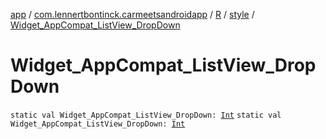 [app](../../../index.md) / [com.lennertbontinck.carmeetsandroidapp](../../index.md) / [R](../index.md) / [style](index.md) / [Widget_AppCompat_ListView_DropDown](./-widget_-app-compat_-list-view_-drop-down.md)

# Widget_AppCompat_ListView_DropDown

`static val Widget_AppCompat_ListView_DropDown: `[`Int`](https://kotlinlang.org/api/latest/jvm/stdlib/kotlin/-int/index.html)
`static val Widget_AppCompat_ListView_DropDown: `[`Int`](https://kotlinlang.org/api/latest/jvm/stdlib/kotlin/-int/index.html)